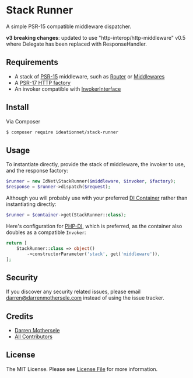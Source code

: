 # Stack Runner

A simple PSR-15 compatible middleware dispatcher. 

__v3 breaking changes__: updated to use "http-interop/http-middleware" v0.5
where Delegate has been replaced with ResponseHandler.

## Requirements

 * A stack of [PSR-15](https://github.com/http-interop/http-middleware) middleware, such as [Router](https://github.com/ideationnet/router-middleware) or [Middlewares](https://github.com/middlewares/psr15-middlewares)
 * A [PSR-17 HTTP factory](https://github.com/http-interop/http-factory)
 * An invoker compatible with [InvokerInterface](https://github.com/PHP-DI/Invoker/blob/master/src/InvokerInterface.php)

## Install

Via Composer

```bash
$ composer require ideationnet/stack-runner
```

## Usage

To instantiate directly, provide the stack of middleware,
the invoker to use, and the response factory:

```php
$runner = new IdNet\StackRunner($middleware, $invoker, $factory);
$response = $runner->dispatch($request);
```

Although you will probably use with your preferred
[DI Container](https://github.com/container-interop/container-interop)
rather than instantiating directly:

```php
$runner = $container->get(StackRunner::class);
```

Here's configuration for [PHP-DI](http://php-di.org/), which is 
preferred, as the container also doubles as a compatible `Invoker`:

```php
return [
    StackRunner::class => object()
        ->constructorParameter('stack', get('middleware')),
];
```

## Security

If you discover any security related issues, please email
darren@darrenmothersele.com instead of using the issue tracker.


## Credits

- [Darren Mothersele](http://www.darrenmothersele.com)
- [All Contributors](../../contributors)

## License

The MIT License. Please see [License File](License.md) for more information.

